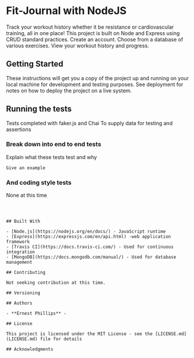# Fit-Journal with NodeJS

Track your workout history whether it be resistance or cardiovascular training, all in one place!
This project is built on Node and Express using CRUD standard practices.
Create an account.
Choose from a database of various exercises.
View your workout history and progress.

## Getting Started

These instructions will get you a copy of the project up and running on your local machine for development and testing purposes. See deployment for notes on how to deploy the project on a live system.

## Running the tests

Tests completed with faker.js and Chai
To supply data for testing and assertions

### Break down into end to end tests

Explain what these tests test and why

```
Give an example
```

### And coding style tests

None at this time

```



## Built With

- [Node.js](https://nodejs.org/en/docs/) - JavaScript runtime
- [Express](https://expressjs.com/en/api.html) -web application framework
- [Travis CI](https://docs.travis-ci.com/) - Used for continuous integration
- [MongoDB](https://docs.mongodb.com/manual/) - Used for database management

## Contributing

Not seeking contribution at this time.

## Versioning

## Authors

- **Ernest Phillips** -

## License

This project is licensed under the MIT License - see the [LICENSE.md](LICENSE.md) file for details

## Acknowledgments
```
